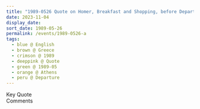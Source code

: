 ```yaml
---
title: "1989-0526 Quote on Homer, Breakfast and Shopping, before Departure, Airport, Athens, Greece"
date: 2023-11-04
display_date: 
sort_date: 1989-05-26
permalink: /events/1989-0526-a
tags:
  - blue @ English
  - brown @ Greece
  - crimson @ 1989
  - deeppink @ Quote
  - green @ 1989-05
  - orange @ Athens
  - peru @ Departure
---
```


<wave-list>
  <list-title color="green" width="75">Key Quote</list-title>
  <list-item color="BlanchedAlmond"  width="200"></list-item>
  <list-item color="Lavender"></list-item>
  <list-item color="BlanchedAlmond"></list-item>
</wave-list>

<br>

<wave-list>
  <list-title color="green" width="75">Comments</list-title>
  <list-item color="BlanchedAlmond"  width="200"></list-item>
  <list-item color="Lavender"></list-item>
  <list-item color="BlanchedAlmond"></list-item>
</wave-list>